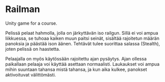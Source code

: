 Railman
=======

Unity game for a course.

Pelissä pelaat hahmolla, jolla on järkyttävän iso railgun. Sillä ei voi ampua liikkuessa, 
se tuhoaa kaiken muun paitsi seinät, sisältää rajoitetun määrän panoksia ja päästää ison äänen.
Tehtävät tulee suorittaa salassa (Stealth), joten pelissä on haastetta.

Pelaajalla on myös käytössään rajoitettu ajan pysäytys. Ajan ollessa paikallaan pelaaja voi käyttää
asettaan normaalisti. Laukaukset voi ampua mihin suuntaan tahansa mistä tahansa, ja kun aika kulkee,
panokset aktivoituvat välittömästi.
